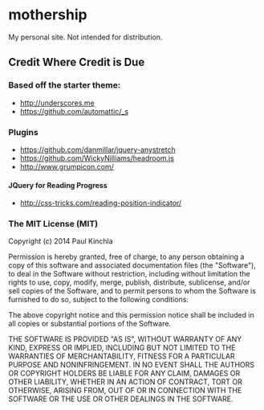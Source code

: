 # mothership

My personal site. Not intended for distribution.   

## Credit Where Credit is Due

### Based off the starter theme:

- http://underscores.me
- https://github.com/automattic/_s

### Plugins

- https://github.com/danmillar/jquery-anystretch  
- https://github.com/WickyNilliams/headroom.js
- http://www.grumpicon.com/

#### JQuery for Reading Progress

- http://css-tricks.com/reading-position-indicator/

### The MIT License (MIT)

Copyright (c) 2014 Paul Kinchla

Permission is hereby granted, free of charge, to any person obtaining a copy
of this software and associated documentation files (the "Software"), to deal
in the Software without restriction, including without limitation the rights
to use, copy, modify, merge, publish, distribute, sublicense, and/or sell
copies of the Software, and to permit persons to whom the Software is
furnished to do so, subject to the following conditions:

The above copyright notice and this permission notice shall be included in
all copies or substantial portions of the Software.

THE SOFTWARE IS PROVIDED "AS IS", WITHOUT WARRANTY OF ANY KIND, EXPRESS OR
IMPLIED, INCLUDING BUT NOT LIMITED TO THE WARRANTIES OF MERCHANTABILITY,
FITNESS FOR A PARTICULAR PURPOSE AND NONINFRINGEMENT. IN NO EVENT SHALL THE
AUTHORS OR COPYRIGHT HOLDERS BE LIABLE FOR ANY CLAIM, DAMAGES OR OTHER
LIABILITY, WHETHER IN AN ACTION OF CONTRACT, TORT OR OTHERWISE, ARISING FROM,
OUT OF OR IN CONNECTION WITH THE SOFTWARE OR THE USE OR OTHER DEALINGS IN
THE SOFTWARE.  

